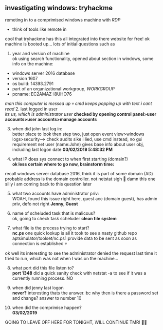 ## investigating windows: tryhackme ##
remoting in to a comprimised windows machine with *RDP*
- think of tools like remote in

cool that tryhackme has this all integrated into there website for free!
ok machine is booted up...
lots of initial questions such as
1. year and version of machine <br>
ok using search functionality, opened about section in windows, some info on the machine:
- windows server 2016 database
- version 1607
- os build: 14393.2791
- part of an organizational workgroup, *WORKGROUP*
- pcname: EC2AMAZ-I8UHO76

*man this computer is messed up* 💀 *cmd keeps popping up with text i cant read*
2. last logged in user <br>
*its us, which is administrator user*
**checked by opening control panel>user accounts>user accounts>manage accounts**

3. when did john last log in: <br>
better place to look then step two, just open event view>windows logs>security--> check audits 
sike i lied, use cmd instead, no gui requirement
net user (name:John)         gives base info about user obj, including last logon date
**03/02/2019 5:48:32 PM** 

4. what IP does sys connect to when first starting (domain?) <br>
**ok less certain where to go now, brainstorm time:**

recall windows server database 2016, think it is part of some domain (AD)
probable address is the domain controller.
not netstat sigh 🤧
damn this one silly i am coming back to this question later

5. what two accounts have administrator priv: <br>
WOAH, found this issue right here, guest acc (domain guest), has admin priv, defo not right
**Jenny, Guest**

6. name of scheluded task that is malicous? <br>
ok, going to check task scheluder
    **clean file system**

7. what file is the process trying to start? <br>
**nc.ps**
one quick lookup is all it took to see a nasty github repo
aptsimulator/toolset/nc.ps1
provide data to be sent as soon as connection is established 💀

ok well its interesting to see the administrator denied the request last time it tried to run, which was not when I was on the machine...

8. what port did this file listen to? <br>
**port 1348**
did a quick sanity check with netstat -a to see if it was a currently running process. NO

9. when did jenny last logon <br>
**never?**     interesting thats the answer.
bc why then is there a password set and change?
answer to number 10
10. when did the comprimise happen? <br>
**03/02/2019**

GOING TO LEAVE OFF HERE FOR TONIGHT, WILL CONTINUE TMR! 💯💯